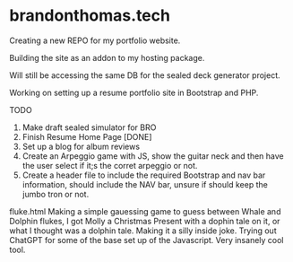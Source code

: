# brandonthomas.tech
Creating a new REPO for my portfolio website. 

Building the site as an addon to my hosting package. 

Will still be accessing the same DB for the sealed deck generator project. 

Working on setting up a resume portfolio site in Bootstrap and PHP. 

TODO 

1. Make draft sealed simulator for BRO 
2. Finish Resume Home Page [DONE]
3. Set up a blog for album reviews 
4. Create an Arpeggio game with JS, show the guitar neck and then have the user select if it;s the corret arpeggio or not. 
5. Create a header file to include the required Bootstrap and nav bar information, should include the NAV bar, unsure if should keep the jumbo tron or not. 


fluke.html
Making a simple gauessing game to guess between Whale and Dolphin flukes, I got Molly a Christmas Present with a dophin tale on it, or what I thought was a dolphin tale. Making it a silly inside joke. Trying out ChatGPT for some of the base set up of the Javascript. Very insanely cool tool. 
